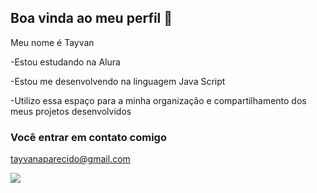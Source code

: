 ## Boa vinda ao meu perfil 👋


Meu nome é Tayvan 


-Estou estudando na Alura

-Estou me desenvolvendo na linguagem Java Script

-Utilizo essa espaço para a minha organização e compartilhamento dos meus projetos desenvolvidos 


### Você entrar em contato comigo 

tayvanaparecido@gmail.com 

![](https://tenor.com/pt-BR/search/cruzeiro-gifs)
